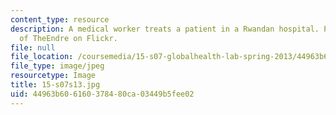 ```yaml
---
content_type: resource
description: A medical worker treats a patient in a Rwandan hospital. Photo courtesy
  of TheEndre on Flickr.
file: null
file_location: /coursemedia/15-s07-globalhealth-lab-spring-2013/44963b606160378480ca03449b5fee02_15-s07s13.jpg
file_type: image/jpeg
resourcetype: Image
title: 15-s07s13.jpg
uid: 44963b60-6160-3784-80ca-03449b5fee02
---
```

